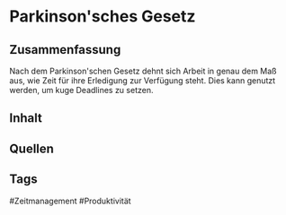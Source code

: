 # Parkinson'sches Gesetz
## Zusammenfassung
Nach dem Parkinson'schen Gesetz dehnt sich Arbeit in genau dem Maß aus, wie Zeit für ihre Erledigung zur Verfügung steht.
Dies kann genutzt werden, um kuge Deadlines zu setzen.

## Inhalt


## Quellen


## Tags
#Zeitmanagement 
#Produktivität 
